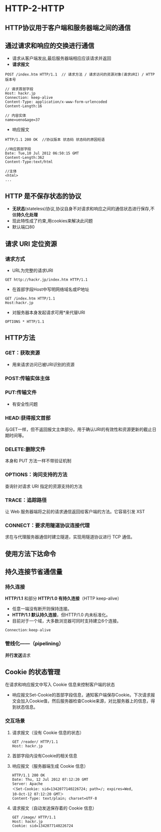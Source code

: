 # HTTP-2-HTTP

## HTTP协议用于客户端和服务器端之间的通信

## 通过请求和响应的交换进行通信

* 请求从客户端发出,最后服务器端相应应该请求并返回
* **请求报文**

```text
POST /index.htm HTTP/1.1  // 请求方法 / 请求访问的资源对象(请求URI) / HTTP版本号

// 请求首部字段
Host: hackr.jp
Connection: keep-alive
Content-Type: application/x-www-form-urlencoded
Content-Length:16

// 内容实体
name=ueno&age=37
```

* 响应报文

```text
HTTP/1.1 200 OK  //协议版本 状态码 状态码的原因短语

//响应首部字段
Date: Tue,10 Jul 2012 06:50:15 GMT 
Content-Length:362
Content-Type:text/html

//主体
<html>
...
```

## HTTP 是不保存状态的协议

* **无状态**\(stateless\)协议,协议自身不对请求和响应之间的通信状态进行保存,不做**持久化处理**
* 现此特性成了约束,用cookies来解决此问题
* 默认端口80

## 请求 URI 定位资源

### 请求方式

* URL为完整的请求URI

```text
GET http://hackr.jp/index.htm HTTP/1.1
```

* 在首部字段Host中写明网络域名或IP地址

```text
GET /index.htm HTTP/1.1
Host:hackr.jp
```

* 对服务器本身发起请求可用\*来代替URI

```text
OPTIONS * HTTP/1.1
```

## HTTP方法

### GET：获取资源

* 用来请求访问已被URI识别的资源

### POST:传输实体主体

### PUT:传输文件

* 有安全性问题

### HEAD:获得报文首部

与GET一样，但不返回报文主体部分。用于确认URI的有效性和资源更新的截止日期时间等。

### DELETE:删除文件

本身和 PUT 方法一样不带验证机制

### OPTIONS：询问支持的方法

查询针对请求 URI 指定的资源支持的方法

### TRACE：追踪路径

让 Web 服务器端将之前的请求通信返回给客户端的方法。它容易引发 XST

### CONNECT：要求用隧道协议连接代理

求在与代理服务器通信时建立隧道，实现用隧道协议进行 TCP 通信。

## 使用方法下达命令

## 持久连接节省通信量

### 持久连接

**HTTP/1.1** 和部分 **HTTP/1.0 有持久连接**（HTTP keep-alive）

* 任意一端没有断开则保持连接。
* **HTTP/1.1 默认持久连接**，但HTTP/1.0 内未标准化。
* 目前对于一个域，大多数浏览器可同时支持建立6个连接。

```javascript
Connection:keep-alive
```

### 管线化——（pipelining）

**并行发送**请求

## Cookie 的状态管理

在请求和响应报文中写入 Cookie 信息来控制客户端的状态

* 响应报文Set-Cookie的首部字段信息，通知客户端保存Cookie。下次请求报文会加入Cookie值，然后服务器检查Cookie来源，对比服务器上的信息，得到状态信息。

### 交互场景

1. 请求报文（没有 Cookie 信息的状态）

   ```text
   GET /reader/ HTTP/1.1
   Host: hackr.jp
   ```

2. 首部字段内没有Cookie的相关信息
3. 响应报文（服务器端生成 Cookie 信息）

   ```text
   HTTP/1.1 200 OK
   Date: Thu, 12 Jul 2012 07:12:20 GMT
   Server: Apache
   ＜Set-Cookie: sid=1342077140226724; path=/; expires=Wed,
   10-Oct-12 07:12:20 GMT＞
   Content-Type: text/plain; charset=UTF-8
   ```

4. 请求报文（自动发送保存着的 Cookie 信息）

   ```text
   GET /image/ HTTP/1.1
   Host: hackr.jp
   Cookie: sid=1342077140226724
   ```

